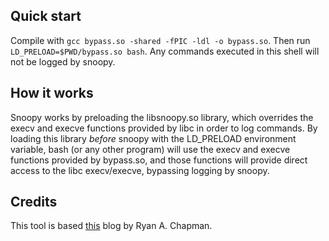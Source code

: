## Quick start
Compile with `gcc bypass.so -shared -fPIC -ldl -o bypass.so`. Then run `LD_PRELOAD=$PWD/bypass.so bash`. Any commands executed in this shell will not be logged by snoopy.

## How it works
Snoopy works by preloading the libsnoopy.so library, which overrides the execv and execve functions provided by libc in order to log commands. By loading this library *before* snoopy with the LD_PRELOAD environment variable, bash (or any other program) will use the execv and execve functions provided by bypass.so, and those functions will provide direct access to the libc execv/execve, bypassing logging by snoopy.

## Credits
This tool is based [this](https://blog.rchapman.org/posts/Bypassing_snoopy_logging/) blog by Ryan A. Chapman.
